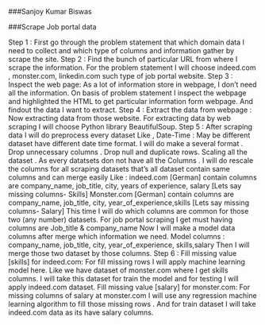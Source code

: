 ###Sanjoy Kumar Biswas

###Scrape Job portal data

Step 1 :
First go through the problem statement that which domain data I need to collect and which type of columns and information gather by scrape the site.
Step 2 :
Find the bunch of particular URL from where I scrape the information. For the problem statement I will choose indeed.com , monster.com, linkedin.com such type of job portal website.
Step 3 :
Inspect the web page: 
As a lot of information store in webpage, I don’t need all the information. On basis of problem statement I inspect the webpage and highlighted the HTML to get particular information form webpage. And findout the data I want to extract.
Step 4 : 
Extract the data from webpage :
Now extracting data from those website. For extracting data by web scraping I will choose Python library BeautifulSoup.
Step 5 :
After scraping data I will do preprocess every dataset Like , 
Date-Time : May be different dataset have different date time format. I will do make a several format .
Drop unnecessary columns . Drop null and duplicate rows. Scaling all the dataset . 
As every datatsets don not have all the Columns . I will do rescale the columns for all scraping datasets that’s all dataset contain same columns and can merge easily
Like : indeed.com [German] contain columns are company_name, job_title, city, years of experience, salary [Lets say missing columns- Skills]
Monster.com [German] contain columns are company_name, job_title, city, year_of_experience,skills [Lets say missing columns- Salary]
This time I will do which columns are common for those two (any number) datasets. 
For job portal scraping I get must having columns are Job_title & company_name
Now I will make a model data columns after merge which information we need.
Model columns : company_name, job_title, city, year_of_experience, skills,salary
Then I will merge those two dataset by those columns.
Step 6 : 
Fill missing value [skills] for indeed.com:
For fill missing rows I will apply machine learning model here. Like we have dataset of monster.com where I get skills columns. I will take this dataset for train the model and for testing I will apply indeed.com dataset. 
Fill missing value [salary] for monster.com:
For missing columns of salary at monster.com I will use any regression machine learning algorithm to fill those missing rows . And for train dataset I will take indeed.com data as its have salary columns.
